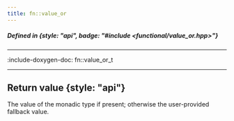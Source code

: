 ```yaml
---
title: fn::value_or
---
```


##### Defined in {style: "api", badge: "#include <functional/value_or.hpp>"}

---

:include-doxygen-doc: fn::value_or_t

---

## Return value {style: "api"}
The value of the monadic type if present; otherwise the user-provided fallback value.

